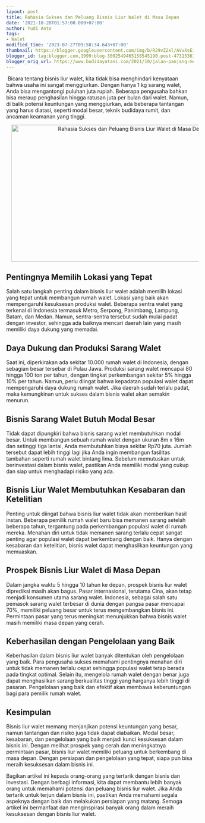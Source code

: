 ```yaml
---
layout: post
title: Rahasia Sukses dan Peluang Bisnis Liur Walet di Masa Depan
date: '2021-10-28T01:57:00.000+07:00'
author: Yudi Anto
tags:
- Walet
modified_time: '2023-07-27T09:58:34.643+07:00'
thumbnail: https://blogger.googleusercontent.com/img/b/R29vZ2xl/AVvXsEigB5OBWDP8tF2Jrp2i35JLCgxkP8voUC2vjWN8qaW2IfsFUrNf4YZJaxit8Q6UEu1jI5KAexx2-u0sW0xw8yayzqRRy_70hC6B-gjdXWHUJKDQDqDxOPhEgQY8EM2KefS42r6FFrZ_iEFmQPkbH3wJV1E30fliYSkO82Uz4KEXYVnz11Cs8a_2ixsp5Ula/s72-w640-c-h368/saragn.jpg
blogger_id: tag:blogger.com,1999:blog-3092549465158545190.post-4731536178075661687
blogger_orig_url: https://www.budidayatani.com/2021/10/jalan-panjang-meraup-rupiah-dari-liur.html
---
```


<p>&nbsp;Bicara tentang bisnis liur walet, kita tidak bisa menghindari kenyataan bahwa usaha ini sangat menggiurkan. Dengan hanya 1 kg sarang walet, Anda bisa mengantongi puluhan juta rupiah. Beberapa pengusaha bahkan bisa meraup penghasilan hingga ratusan juta per bulan dari walet. Namun, di balik potensi keuntungan yang menggiurkan, ada beberapa tantangan yang harus diatasi, seperti modal besar, teknik budidaya rumit, dan ancaman keamanan yang tinggi.</p><div class="separator" style="clear: both; text-align: center;"><a href="https://blogger.googleusercontent.com/img/b/R29vZ2xl/AVvXsEigB5OBWDP8tF2Jrp2i35JLCgxkP8voUC2vjWN8qaW2IfsFUrNf4YZJaxit8Q6UEu1jI5KAexx2-u0sW0xw8yayzqRRy_70hC6B-gjdXWHUJKDQDqDxOPhEgQY8EM2KefS42r6FFrZ_iEFmQPkbH3wJV1E30fliYSkO82Uz4KEXYVnz11Cs8a_2ixsp5Ula/s2091/saragn.jpg" imageanchor="1" style="margin-left: 1em; margin-right: 1em;"><img alt="Rahasia Sukses dan Peluang Bisnis Liur Walet di Masa Depan" border="0" data-original-height="1200" data-original-width="2091" height="368" src="https://blogger.googleusercontent.com/img/b/R29vZ2xl/AVvXsEigB5OBWDP8tF2Jrp2i35JLCgxkP8voUC2vjWN8qaW2IfsFUrNf4YZJaxit8Q6UEu1jI5KAexx2-u0sW0xw8yayzqRRy_70hC6B-gjdXWHUJKDQDqDxOPhEgQY8EM2KefS42r6FFrZ_iEFmQPkbH3wJV1E30fliYSkO82Uz4KEXYVnz11Cs8a_2ixsp5Ula/w640-h368/saragn.jpg" width="640" /></a></div><h2>Pentingnya Memilih Lokasi yang Tepat</h2><p>Salah satu langkah penting dalam bisnis liur walet adalah memilih lokasi yang tepat untuk membangun rumah walet. Lokasi yang baik akan mempengaruhi kesuksesan produksi walet. Beberapa sentra walet yang terkenal di Indonesia termasuk Metro, Serpong, Panimbang, Lampung, Batam, dan Medan. Namun, sentra-sentra tersebut sudah mulai padat dengan investor, sehingga ada baiknya mencari daerah lain yang masih memiliki daya dukung yang memadai.</p><h2>Daya Dukung dan Produksi Sarang Walet</h2><p>Saat ini, diperkirakan ada sekitar 10.000 rumah walet di Indonesia, dengan sebagian besar tersebar di Pulau Jawa. Produksi sarang walet mencapai 80 hingga 100 ton per tahun, dengan tingkat perkembangan sekitar 5% hingga 10% per tahun. Namun, perlu diingat bahwa kepadatan populasi walet dapat mempengaruhi daya dukung rumah walet. Jika daerah sudah terlalu padat, maka kemungkinan untuk sukses dalam bisnis walet akan semakin menurun.</p><h2>Bisnis Sarang Walet Butuh Modal Besar</h2><p>Tidak dapat dipungkiri bahwa bisnis sarang walet membutuhkan modal besar. Untuk membangun sebuah rumah walet dengan ukuran 8m x 16m dan setinggi tiga lantai, Anda membutuhkan biaya sekitar Rp70 juta. Jumlah tersebut dapat lebih tinggi lagi jika Anda ingin membangun fasilitas tambahan seperti rumah walet bintang lima. Sebelum memutuskan untuk berinvestasi dalam bisnis walet, pastikan Anda memiliki modal yang cukup dan siap untuk menghadapi risiko yang ada.</p><h2>Bisnis Liur Walet Membutuhkan Kesabaran dan Ketelitian</h2><p>Penting untuk diingat bahwa bisnis liur walet tidak akan memberikan hasil instan. Beberapa pemilik rumah walet baru bisa memanen sarang setelah beberapa tahun, tergantung pada perkembangan populasi walet di rumah mereka. Menahan diri untuk tidak memanen sarang terlalu cepat sangat penting agar populasi walet dapat berkembang dengan baik. Hanya dengan kesabaran dan ketelitian, bisnis walet dapat menghasilkan keuntungan yang memuaskan.</p><h2>Prospek Bisnis Liur Walet di Masa Depan</h2><p>Dalam jangka waktu 5 hingga 10 tahun ke depan, prospek bisnis liur walet diprediksi masih akan bagus. Pasar internasional, terutama Cina, akan tetap menjadi konsumen utama sarang walet. Indonesia, sebagai salah satu pemasok sarang walet terbesar di dunia dengan pangsa pasar mencapai 70%, memiliki peluang besar untuk terus mengembangkan bisnis ini. Permintaan pasar yang terus meningkat menunjukkan bahwa bisnis walet masih memiliki masa depan yang cerah.</p><h2>Keberhasilan dengan Pengelolaan yang Baik</h2><p>Keberhasilan dalam bisnis liur walet banyak ditentukan oleh pengelolaan yang baik. Para pengusaha sukses memahami pentingnya menahan diri untuk tidak memanen terlalu cepat sehingga populasi walet tetap berada pada tingkat optimal. Selain itu, mengelola rumah walet dengan benar juga dapat menghasilkan sarang berkualitas tinggi yang harganya lebih tinggi di pasaran. Pengelolaan yang baik dan efektif akan membawa keberuntungan bagi para pemilik rumah walet.</p><h2>Kesimpulan</h2><p>Bisnis liur walet memang menjanjikan potensi keuntungan yang besar, namun tantangan dan risiko juga tidak dapat diabaikan. Modal besar, kesabaran, dan pengelolaan yang baik menjadi kunci kesuksesan dalam bisnis ini. Dengan melihat prospek yang cerah dan meningkatnya permintaan pasar, bisnis liur walet memiliki peluang untuk berkembang di masa depan. Dengan persiapan dan pengelolaan yang tepat, siapa pun bisa meraih kesuksesan dalam bisnis ini.</p><p>Bagikan artikel ini kepada orang-orang yang tertarik dengan bisnis dan investasi. Dengan berbagi informasi, kita dapat membantu lebih banyak orang untuk memahami potensi dan peluang bisnis liur walet. Jika Anda tertarik untuk terjun dalam bisnis ini, pastikan Anda memahami segala aspeknya dengan baik dan melakukan persiapan yang matang. Semoga artikel ini bermanfaat dan menginspirasi banyak orang dalam meraih kesuksesan dengan bisnis liur walet.</p>